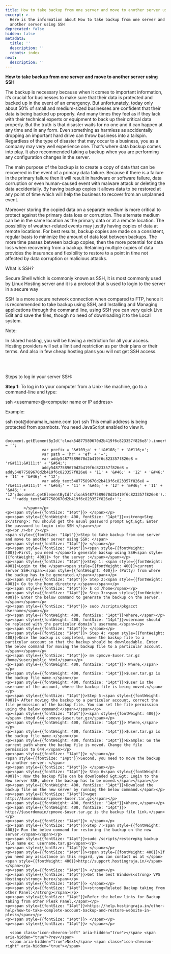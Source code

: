 ```yaml
---
title: How to take backup from one server and move to another server using SSH
excerpt: >-
  Here is the information about How to take backup from one server and move to
  another server using SSH
deprecated: false
hidden: false
metadata:
  title: ''
  description: ''
  robots: index
next:
  description: ''
---
```


<div itemprop="articleBody">
    <span style={{fontSize: "18pt"}}><strong>How to take backup from one server and move to another server using SSH</strong></span>
    <p><span style={{fontSize: "14pt"}}> </span></p>
    <p><span style={{fontSize: "14pt"}}><span style={{fontWeight: 400}}>The </span>backup is necessary<span style={{fontWeight: 400}}> because when it comes to important information, it’s crucial for businesses to make sure that their data is protected and backed up in the event of an emergency. But unfortunately, today only about 50% of small and medium-sized businesses are confident that their data is being backed up properly. And many times they feel as if they lack with their technical experts or equipment to back up their critical data properly. But the truth is that disaster waits for no one and it can happen at any time and in any form. Even something as harmless as accidentally dropping an important hard drive can throw business into a tailspin. Regardless of the type of disaster that may occur to a business, you as a company may very well experience one. That’s where data backup comes into play. It also recommended taking a backup when you are performing any configuration changes in the server.</span></span></p>
    <p><span style={{fontSize: "14pt"}}><span style={{fontWeight: 400}}> The</span> main purpose of the backup<span style={{fontWeight: 400}}> is to create a copy of data that can be recovered in the event of a primary data failure. Because if there is a failure in the primary failure then it will result in hardware or software failure, data corruption or even human-caused event with malware attack or deleting the data accidentally. By having backup copies it allows data to be restored at any point of time which will help the business to recover from an unplanned event.</span></span></p>
    <p><span style={{fontWeight: 400, fontSize: "14pt"}}>Moreover storing the copied data on a separate medium is more critical to protect against the primary data loss or corruption. The alternate medium can be in the same location as the primary data or at a remote location. The possibility of weather-related events may justify having copies of data at remote locations. For best results, backup copies are made on a consistent, regular basis to minimize the amount of data lost between backups. The more time passes between backup copies, then the more potential for data loss when recovering from a backup. Retaining multiple copies of data provides the insurance and flexibility to restore to a point in time not affected by data corruption or malicious attacks.</span></p>
    <p><span style={{fontSize: "14pt"}}> </span></p>
    <span style={{fontSize: "14pt"}}>What is SSH?</span>
    <p><span style={{fontSize: "14pt"}}>Secure Shell which is commonly known as SSH,<span style={{fontWeight: 400}}> it is most commonly used by Linux Hosting server and it is a </span>protocol<span style={{fontWeight: 400}}> that is used to login to the server in a secure way</span></span></p>
    <p><span style={{fontSize: "14pt"}}> </span></p>
    <p><span style={{fontWeight: 400, fontSize: "14pt"}}>SSH is a more secure network connection when compared to FTP, hence it is recommended to take backup using SSH, and Installing and Managing applications through the command line, using SSH you can very quick Live Edit and save the files, though no need of downloading it to the Local system.</span></p>
    <p><span style={{fontSize: "14pt"}}> </span></p>
    <p><span style={{fontWeight: 400, fontSize: "14pt"}}>Note:</span></p>
    <p><span style={{fontWeight: 400, fontSize: "14pt"}}>In shared hosting, you will be having a restriction for all your access. Hosting providers will set a limit and restriction as per their plans or their terms. And also in few cheap hosting plans you will not get SSH access. </span></p>
    <p><br /><br /></p>
    <span style={{fontSize: "14pt"}}>Steps to log in your server SSH:</span>
    <p><span style={{fontSize: "14pt"}}> </span></p>
    <p><span style={{fontWeight: 400, fontSize: "14pt"}}><strong>Step 1</strong>: To log in to your computer from a Unix-like machine, go to a command-line and type:</span></p>
    <p><span style={{fontSize: "14pt"}}> </span></p>
    <p><span style={{fontSize: "14pt"}}>ssh &lt;username&gt;@&lt;computer name or IP address&gt;</span></p>
    <p><span style={{fontSize: "14pt"}}> </span></p>
    <p><span style={{fontWeight: 400, fontSize: "14pt"}}>Example:</span></p>
    <p><span style={{fontSize: "14pt"}}>ssh root@donamain_name.com (or) ssh <span id="cloak54877589670d2b419f6c823357f826e8">This email address is being protected from spambots. You need JavaScript enabled to view it.</span></p>
                
                    document.getElementById('cloak54877589670d2b419f6c823357f826e8').innerHTML = '';
                    var prefix = '&#109;a' + 'i&#108;' + '&#116;o';
                    var path = 'hr' + 'ef' + '=';
                    var addy54877589670d2b419f6c823357f826e8 = 'r&#111;&#111;t' + '&#64;';
                    addy54877589670d2b419f6c823357f826e8 = addy54877589670d2b419f6c823357f826e8 + '11' + '&#46;' + '12' + '&#46;' + '11' + '&#46;' + '12';
                    var addy_text54877589670d2b419f6c823357f826e8 = 'r&#111;&#111;t' + '&#64;' + '11' + '&#46;' + '12' + '&#46;' + '11' + '&#46;' + '12';document.getElementById('cloak54877589670d2b419f6c823357f826e8').innerHTML += ''+addy_text54877589670d2b419f6c823357f826e8+'';
                
            </span></p>
    <p><span style={{fontSize: "14pt"}}> </span></p>
    <p><span style={{fontWeight: 400, fontSize: "14pt"}}><strong>Step 2</strong>: You should get the usual password prompt &gt;&gt; Enter the password to login into SSH </span></p>
    <p><br /><br /></p>
    <span style={{fontSize: "14pt"}}>Step to take backup from one server and move to another server using SSH: </span>
    <p><span style={{fontSize: "14pt"}}> </span></p>
    <p><span style={{fontSize: "14pt"}}><span style={{fontWeight: 400}}>First, you need </span>to generate backup using SSH<span style={{fontWeight: 400}}> for the server :</span></span></p>
    <p><span style={{fontSize: "14pt"}}>Step 1: <span style={{fontWeight: 400}}>Login to the </span><span style={{fontWeight: 400}}>current server SSH</span><span style={{fontWeight: 400}}> (Putty) from where the backup has to be generated.</span></span></p>
    <p><span style={{fontSize: "14pt"}}> Step 2:<span style={{fontWeight: 400}}> Go to the home directory.</span></span></p>
    <p><span style={{fontSize: "14pt"}}> $ cd /home</span></p>
    <p><span style={{fontSize: "14pt"}}> Step 3:<span style={{fontWeight: 400}}> Enter the below command to generate the backup on the server.</span></span></p>
    <p><span style={{fontSize: "14pt"}}> sudo /scripts/pkgacct Username</span></p>
    <p><span style={{fontWeight: 400, fontSize: "14pt"}}>Where,</span></p>
    <p><span style={{fontWeight: 400, fontSize: "14pt"}}>username should be replaced with the particular domain’s username.</span></p>
    <p><span style={{fontSize: "14pt"}}> </span></p>
    <p><span style={{fontSize: "14pt"}}> Step 4: <span style={{fontWeight: 400}}>Once the backup is completed, move the backup file to a particular account so that the backup should be downloadable. Enter the below command for moving the backup file to a particular account.</span></span></p>
    <p><span style={{fontSize: "14pt"}}> mv cpmove-$user.tar.gz /home/$user/public_html</span></p>
    <p><span style={{fontWeight: 400, fontSize: "14pt"}}> Where,</span></p>
    <p><span style={{fontWeight: 400, fontSize: "14pt"}}>$user.tar.gz is the backup file name.</span></p>
    <p><span style={{fontWeight: 400, fontSize: "14pt"}}>$user is the username of the account, where the backup file is being moved.</span></p>
    <p><span style={{fontSize: "14pt"}}>Step 5:<span style={{fontWeight: 400}}> After moving the backup to a particular account, correct the file permission of the backup file. You can set the file permission using the below command:</span></span></p>
    <p><span style={{fontSize: "14pt"}}><span style={{fontWeight: 400}}> </span> chmod 644 cpmove-$user.tar.gz</span></p>
    <p><span style={{fontWeight: 400, fontSize: "14pt"}}> Where,</span></p>
    <p><span style={{fontWeight: 400, fontSize: "14pt"}}>$user.tar.gz is the backup file name.</span></p>
    <p><span style={{fontWeight: 400, fontSize: "14pt"}}>Example: Go the current path where the backup file is moved. Change the file permission to 644.</span></p>
    <p><span style={{fontSize: "14pt"}}> </span></p>
    <span style={{fontSize: "14pt"}}>Second, you need to move the backup to another server: </span>
    <p><span style={{fontSize: "14pt"}}> </span></p>
    <p><span style={{fontSize: "14pt"}}> Step 6<span style={{fontWeight: 400}}>: Now the backup file can be downloaded &gt;&gt; Login to the New server SSH, where the backup has to be moved.</span></span></p>
    <p><span style={{fontWeight: 400, fontSize: "14pt"}}>Download the backup file on the new server by running the below command.</span></p>
    <p><span style={{fontSize: "14pt"}}>wget http://$userdomain/cpmove-$user.tar.gz</span></p>
    <p><span style={{fontWeight: 400, fontSize: "14pt"}}>Where,</span></p>
    <p><span style={{fontWeight: 400, fontSize: "14pt"}}> http://$userdomain/cpmove-$user.tar.gz is the backup file link.</span></p>
    <p><span style={{fontSize: "14pt"}}> </span></p>
    <p><span style={{fontSize: "14pt"}}>Step 7:<span style={{fontWeight: 400}}> Run the below command for restoring the backup on the new server.</span></span></p>
    <p><span style={{fontSize: "14pt"}}>sudo /scripts/restorepkg backup file name ex: username.tar.gz</span></p>
    <p><span style={{fontSize: "14pt"}}> </span></p>
    <p><span style={{fontSize: "14pt"}}><span style={{fontWeight: 400}}>If you need any assistance in this regard, you can contact us at </span><span style={{fontWeight: 400}}>http://support.hostingraja.in/</span></span></p>
    <p><span style={{fontSize: "14pt"}}> </span></p>
    <p><span style={{fontSize: "14pt"}}>Get the best Windows<strong> VPS Hosting</strong> here</span></p>
    <p><span style={{fontSize: "14pt"}}> </span></p>
    <p><span style={{fontSize: "14pt"}}><strong>Related Backup taking from other Panel:</strong></span></p>
    <p><span style={{fontSize: "14pt"}}>Refer the below links for Backup taking from other Plesk Panel,</span></p>
    <p><span style={{fontSize: "14pt"}}>https://help.hostingraja.in/other-help/how-to-take-complete-account-backup-and-restore-website-in-plesk</span></p>
    <p><span style={{fontSize: "14pt"}}> </span></p>
    <p><span style={{fontSize: "14pt"}}> </span></p>
</div>

      <span class="icon-chevron-left" aria-hidden="true"></span> <span aria-hidden="true">Prev</span>  
      <span aria-hidden="true">Next</span> <span class="icon-chevron-right" aria-hidden="true"></span>
